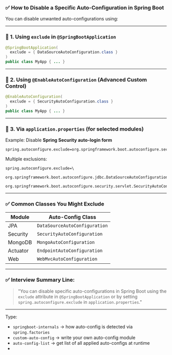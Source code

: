 ### ✅ **How to Disable a Specific Auto-Configuration in Spring Boot**

You can disable unwanted auto-configurations using:

---

### 🔹 **1. Using `exclude` in `@SpringBootApplication`**

```java
@SpringBootApplication(
  exclude = { DataSourceAutoConfiguration.class }
)
public class MyApp { ... }
```

---

### 🔹 **2. Using `@EnableAutoConfiguration` (Advanced Custom Control)**

```java
@EnableAutoConfiguration(
  exclude = { SecurityAutoConfiguration.class }
)
public class MyApp { ... }
```

---

### 🔹 **3. Via `application.properties` (for selected modules)**

Example: Disable **Spring Security auto-login form**

```properties
spring.autoconfigure.exclude=org.springframework.boot.autoconfigure.security.servlet.SecurityAutoConfiguration
```

Multiple exclusions:

```properties
spring.autoconfigure.exclude=\
  org.springframework.boot.autoconfigure.jdbc.DataSourceAutoConfiguration,\
  org.springframework.boot.autoconfigure.security.servlet.SecurityAutoConfiguration
```

---

### ✅ Common Classes You Might Exclude

| Module   | Auto-Config Class             |
| -------- | ----------------------------- |
| JPA      | `DataSourceAutoConfiguration` |
| Security | `SecurityAutoConfiguration`   |
| MongoDB  | `MongoAutoConfiguration`      |
| Actuator | `EndpointAutoConfiguration`   |
| Web      | `WebMvcAutoConfiguration`     |

---

### ✅ Interview Summary Line:

> "You can disable specific auto-configurations in Spring Boot using the `exclude` attribute in `@SpringBootApplication` or by setting `spring.autoconfigure.exclude` in `application.properties`."

---

Type:

* `springboot-internals` → how auto-config is detected via `spring.factories`
* `custom-auto-config` → write your own auto-config module
* `auto-config-list` → get list of all applied auto-configs at runtime
* 

